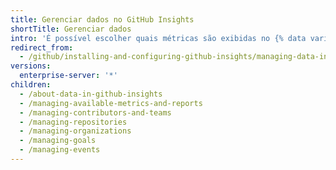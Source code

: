 ```yaml
---
title: Gerenciar dados no GitHub Insights
shortTitle: Gerenciar dados
intro: 'É possível escolher quais métricas são exibidas no {% data variables.product.prodname_insights %} e quais organizações, repositórios e pessoas estão incluídas nessas métricas. Você pode definir os objetivos e adicionar contexto às métricas.'
redirect_from:
  - /github/installing-and-configuring-github-insights/managing-data-in-github-insights
versions:
  enterprise-server: '*'
children:
  - /about-data-in-github-insights
  - /managing-available-metrics-and-reports
  - /managing-contributors-and-teams
  - /managing-repositories
  - /managing-organizations
  - /managing-goals
  - /managing-events
---
```


